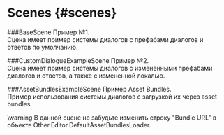 Scenes {#scenes}
===============

###BaseScene
Пример №1.  
Сцена имеет пример системы диалогов с префабами диалогов и ответов по
умолчанию.

###CustomDialogueExampleScene
Пример №2.  
Сцена имеет пример системы диалогов с измененными префабами диалогов и
ответов, а также с измененной локалью.

###AssetBundlesExampleScene
Пример Asset Bundles.  
Пример использования системы диалогов с загрузкой их через asset bundles.

\warning
В данной сцене не забудьте изменить строку "Bundle URL" в объекте Other.Editor.DefaultAssetBundlesLoader.